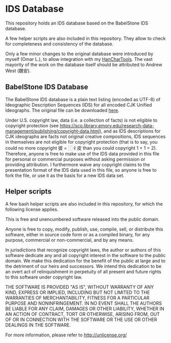 # IDS Database

This repository holds an IDS database based on the BabelStone IDS database.

A few helper scripts are also included in this repository.
They allow to check for completeness and consistency of the database.

Only a few minor changes to the original database were introduced by myself (Omar L.),
to allow integration with my [HanCharTools](https://github.com/omulh/HanCharTools).
The vast mayority of the work on the database itself should be attributed to Andrew West (魏安).

## BabelStone IDS Database

The BabelStone IDS database is a plain text listing (encoded as UTF-8) of Ideographic Description Sequences (IDS)
for all encoded CJK Unified Ideographs. The original file can be downloaded [here](https://www.babelstone.co.uk/CJK/IDS.TXT).

Under U.S. copyright law, data (i.e. a collection of facts) is not eligible to copyright protection (see
<https://sco.library.emory.edu/research-data-management/publishing/copyright-data.html>), and as IDS descriptions
for CJK ideographs are facts not original creative compositions, IDS sequences in themselves are not eligible for
copyright protection (that is to say, you could no more copyright 彼 = ⿰彳皮 than you could copyright 1 + 1 = 2).
Therefore, anyone is free to make use of the IDS data provided in this file for personal or commercial purposes
without asking permission or providing attribution. I furthermore waive any copyright claims to the presentation
format of the IDS data used in this file, so anyone is free to fork the file, or use it as the basis for a new
IDS data set.

## Helper scripts

A few bash helper scripts are also included in this repository, for which the following license applies.

This is free and unencumbered software released into the public domain.

Anyone is free to copy, modify, publish, use, compile, sell, or
distribute this software, either in source code form or as a compiled
binary, for any purpose, commercial or non-commercial, and by any
means.

In jurisdictions that recognize copyright laws, the author or authors
of this software dedicate any and all copyright interest in the
software to the public domain. We make this dedication for the benefit
of the public at large and to the detriment of our heirs and
successors. We intend this dedication to be an overt act of
relinquishment in perpetuity of all present and future rights to this
software under copyright law.

THE SOFTWARE IS PROVIDED "AS IS", WITHOUT WARRANTY OF ANY KIND,
EXPRESS OR IMPLIED, INCLUDING BUT NOT LIMITED TO THE WARRANTIES OF
MERCHANTABILITY, FITNESS FOR A PARTICULAR PURPOSE AND NONINFRINGEMENT.
IN NO EVENT SHALL THE AUTHORS BE LIABLE FOR ANY CLAIM, DAMAGES OR
OTHER LIABILITY, WHETHER IN AN ACTION OF CONTRACT, TORT OR OTHERWISE,
ARISING FROM, OUT OF OR IN CONNECTION WITH THE SOFTWARE OR THE USE OR
OTHER DEALINGS IN THE SOFTWARE.

For more information, please refer to <http://unlicense.org/>
